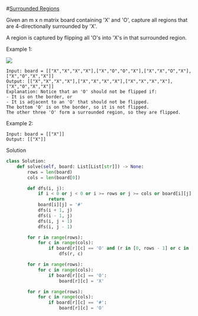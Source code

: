 #[Surrounded Regions](https://leetcode.com/problems/surrounded-regions/description/?envType=list&envId=eiocrakj)

Given an m x n matrix board containing 'X' and 'O', capture all regions that are 4-directionally surrounded by 'X'.

A region is captured by flipping all 'O's into 'X's in that surrounded region.

Example 1:

![](https://assets.leetcode.com/uploads/2021/02/19/xogrid.jpg)

```
Input: board = [["X","X","X","X"],["X","O","O","X"],["X","X","O","X"],["X","O","X","X"]]
Output: [["X","X","X","X"],["X","X","X","X"],["X","X","X","X"],["X","O","X","X"]]
Explanation: Notice that an 'O' should not be flipped if:
- It is on the border, or
- It is adjacent to an 'O' that should not be flipped.
The bottom 'O' is on the border, so it is not flipped.
The other three 'O' form a surrounded region, so they are flipped.
```
Example 2:
```
Input: board = [["X"]]
Output: [["X"]]
```
Solution
```python
class Solution:
    def solve(self, board: List[List[str]]) -> None:
        rows = len(board)
        cols = len(board[0])

        def dfs(i, j):
            if i < 0 or j < 0 or i >= rows or j >= cols or board[i][j] != 'O':
                return
            board[i][j] = '#'
            dfs(i + 1, j)
            dfs(i - 1, j)
            dfs(i, j + 1)
            dfs(i, j - 1)

        for r in range(rows):
            for c in range(cols):
                if board[r][c] == 'O' and (r in [0, rows - 1] or c in [0, cols - 1]):
                    dfs(r, c)

        for r in range(rows):
            for c in range(cols):
                if board[r][c] == 'O':
                    board[r][c] = 'X'

        for r in range(rows):
            for c in range(cols):
                if board[r][c] == '#':
                    board[r][c] = 'O'
```